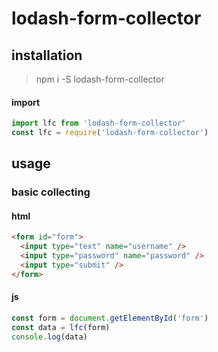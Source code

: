 # lodash-form-collector

## installation

> npm i -S lodash-form-collector

#### import

```js
import lfc from 'lodash-form-collector'
const lfc = require('lodash-form-collector')
```

## usage

### basic collecting

#### html

```html
<form id="form">
  <input type="text" name="username" />
  <input type="password" name="password" />
  <input type="submit" />
</form>
```

#### js

```js
const form = document.getElementById('form')
const data = lfc(form)
console.log(data)
```
